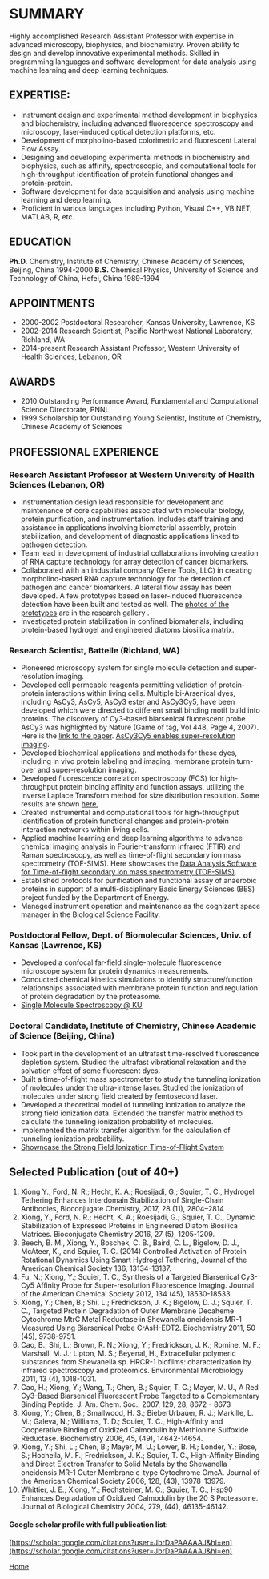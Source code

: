 # SUMMARY
Highly accomplished Research Assistant Professor with expertise in advanced microscopy, biophysics, and biochemistry. Proven ability to design and develop innovative experimental methods. Skilled in programming languages and software development for data analysis using machine learning and deep learning techniques.

## EXPERTISE:  
* Instrument design and experimental method development in biophysics and biochemistry, including advanced fluorescence spectroscopy and microscopy, laser-induced optical detection platforms, etc.
* Development of morpholino-based colorimetric and fluorescent Lateral Flow Assay.
* Designing and developing experimental methods in biochemistry and biophysics, such as affinity, spectroscopic, and computational tools for high-throughput identification of protein functional changes and protein-protein.
* Software development for data acquisition and analysis using machine learning and deep learning.
* Proficient in various languages including Python, Visual C++, VB.NET, MATLAB, R, etc.

## EDUCATION
**Ph.D.** Chemistry, Institute of Chemistry, Chinese Academy of Sciences, Beijing, China 1994-2000
**B.S.** Chemical Physics, University of Science and Technology of China, Hefei, China 1989-1994

## APPOINTMENTS
* 2000-2002 Postdoctoral Researcher, Kansas University, Lawrence, KS
* 2002-2014 Research Scientist, Pacific Northwest National Laboratory, Richland, WA
* 2014-present Research Assistant Professor, Western University of Health Sciences, Lebanon, OR

## AWARDS
* 2010 Outstanding Performance Award, Fundamental and Computational Science Directorate, PNNL 
* 1999 Scholarship for Outstanding Young Scientist, Institute of Chemistry, Chinese Academy of Sciences
 
## PROFESSIONAL EXPERIENCE

### Research Assistant Professor at Western University of Health Sciences (Lebanon, OR)
* Instrumentation design lead responsible for development and maintenance of core capabilities associated with molecular biology, protein purification, and instrumentation.  Includes staff training and assistance in applications involving biomaterial assembly, protein stabilization, and development of diagnostic applications linked to pathogen detection.
* Team lead in development of industrial collaborations involving creation of RNA capture technology for array detection of cancer biomarkers.  
* Collaborated with an industrial company (Gene Tools, LLC) in creating morpholino-based RNA capture technology for the detection of pathogen and cancer biomarkers. A lateral flow assay has been developed. A few prototypes based on laser-induced fluorescence detection have been built and tested as well. The [photos of the prototypes](https://yijiaxiong.github.io/lif) are in the research gallery . 
* Investigated protein stabilization in confined biomaterials, including protein-based hydrogel and engineered diatoms biosilica matrix.

### Research Scientist, Battelle (Richland, WA)
* Pioneered microscopy system for single molecule detection and super-resolution imaging.
* Developed cell permeable reagents permitting validation of protein-protein interactions within living cells. Multiple bi-Arsenical dyes, including AsCy3, AsCy5, AsCy3 ester and AsCy3Cy5, have been developed which were directed to different small binding motif build into proteins. The discovery of Cy3-based biarsenical fluorescent probe AsCy3 was highlighted by Nature (Game of tag, Vol 448, Page 4, 2007). Here is the [link to the paper](https://pubs.acs.org/doi/10.1021/ja070003c). [AsCy3Cy5 enables super-resolution imaging](https://pubs.acs.org/doi/10.1021/ja308503x).
* Developed biochemical applications and methods for these dyes, including in vivo protein labeling and imaging, membrane protein turn-over and super-resolution imaging.
* Developed fluorescence correlation spectroscopy (FCS) for high-throughput protein binding affinity and function assays, utilizing the Inverse Laplace Transform method for size distribution resolution. Some results are shown [here.](fcs)
* Created instrumental and computational tools for high-throughput identification of protein functional changes and protein-protein interaction networks within living cells.
* Applied machine learning and deep learning algorithms to advance chemical imaging analysis in Fourier-transform infrared (FTIR) and Raman spectroscopy, as well as time-of-flight secondary ion mass spectrometry (TOF-SIMS). Here showcases the [Data Analysis Software for Time-of-flight secondary ion mass spectrometry (TOF-SIMS)](imgPCA).
* Established protocols for purification and functional assay of anaerobic proteins in support of a multi-disciplinary Basic Energy Sciences (BES) project funded by the Department of Energy.
* Managed instrument operation and maintenance as the cognizant space manager in the Biological Science Facility. 

### Postdoctoral Fellow, Dept. of Biomolecular Sciences, Univ. of Kansas (Lawrence, KS)	
* Developed a confocal far-field single-molecule fluorescence microscope system for protein dynamics measurements.
* Conducted chemical kinetics simulations to identify structure/function relationships associated with membrane protein function and regulation of protein degradation by the proteasome.  
* [Single Molecule Spectroscopy @ KU](sms)

### Doctoral Candidate, Institute of Chemistry, Chinese Academic of Science (Beijing, China)
* Took part in the development of an ultrafast time-resolved fluorescence depletion system. Studied the ultrafast vibrational relaxation and the solvation effect of some fluorescent dyes.  
* Built a time-of-flight mass spectrometer to study the tunneling ionization of molecules under the ultra-intense laser. Studied the ionization of molecules under strong field created by femtosecond laser. 
* Developed a theoretical model of tunneling ionization to analyze the strong field ionization data. Extended the transfer matrix method to calculate the tunneling ionization probability of molecules. 
* Implemented the matrix transfer algorithm for the calculation of tunneling ionization probability.
* [Showncase the Strong Field Ionization Time-of-Flight System](tof)



## Selected Publication (out of 40+)
1. Xiong Y., Ford, N. R.; Hecht, K. A.; Roesijadi, G.; Squier, T. C., Hydrogel Tethering Enhances Interdomain Stabilization of Single-Chain Antibodies, Bioconjugate Chemistry, 2017, 28 (11), 2804–2814
2. Xiong, Y., Ford, N. R.; Hecht, K. A.; Roesijadi, G.; Squier, T. C., Dynamic Stabilization of Expressed Proteins in Engineered Diatom Biosilica Matrices. Bioconjugate Chemistry 2016, 27 (5), 1205-1209.
3. Beech, B. M., Xiong, Y., Boschek, C. B., Baird, C. L., Bigelow, D. J., McAteer, K., and Squier, T. C. (2014) Controlled Activation of Protein Rotational Dynamics Using Smart Hydrogel Tethering, Journal of the American Chemical Society 136, 13134-13137.
4. Fu, N.; Xiong, Y.; Squier, T. C., Synthesis of a Targeted Biarsenical Cy3-Cy5 Affinity Probe for Super-resolution Fluorescence Imaging. Journal of the American Chemical Society 2012, 134 (45), 18530-18533.
5. Xiong, Y.; Chen, B.; Shi, L.; Fredrickson, J. K.; Bigelow, D. J.; Squier, T. C., Targeted Protein Degradation of Outer Membrane Decaheme Cytochrome MtrC Metal Reductase in Shewanella oneidensis MR-1 Measured Using Biarsenical Probe CrAsH-EDT2. Biochemistry 2011, 50 (45), 9738-9751.
6. Cao, B.; Shi, L.; Brown, R. N.; Xiong, Y.; Fredrickson, J. K.; Romine, M. F.; Marshall, M. J.; Lipton, M. S.; Beyenal, H., Extracellular polymeric substances from Shewanella sp. HRCR-1 biofilms: characterization by infrared spectroscopy and proteomics. Environmental Microbiology 2011, 13 (4), 1018-1031.
7. Cao, H.; Xiong, Y.; Wang, T.; Chen, B.; Squier, T. C.; Mayer, M. U., A Red Cy3-Based Biarsenical Fluorescent Probe Targeted to a Complementary Binding Peptide. J. Am. Chem. Soc., 2007, 129, 28, 8672 - 8673
8. Xiong, Y.; Chen, B.; Smallwood, H. S.; BieberUrbauer, R. J.; Markille, L. M.; Galeva, N.; Williams, T. D.; Squier, T. C., High-Affinity and Cooperative Binding of Oxidized Calmodulin by Methionine Sulfoxide Reductase. Biochemistry 2006, 45, (49), 14642-14654.
9. Xiong, Y.; Shi, L.; Chen, B.; Mayer, M. U.; Lower, B. H.; Londer, Y.; Bose, S.; Hochella, M. F.; Fredrickson, J. K.; Squier, T. C., High-Affinity Binding and Direct Electron Transfer to Solid Metals by the Shewanella oneidensis MR-1 Outer Membrane c-type Cytochrome OmcA. Journal of the American Chemical Society 2006, 128, (43), 13978-13979.
10. Whittier, J. E.; Xiong, Y.; Rechsteiner, M. C.; Squier, T. C., Hsp90 Enhances Degradation of Oxidized Calmodulin by the 20 S Proteasome. Journal of Biological Chemistry 2004, 279, (44), 46135-46142.


#### Google scholar profile with full publication list:
[https://scholar.google.com/citations?user=JbrDaPAAAAAJ&hl=en](https://scholar.google.com/citations?user=JbrDaPAAAAAJ&hl=en)

[Home](https://yijiaxiong.github.io)
